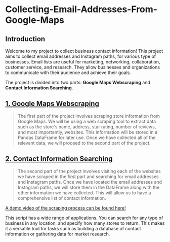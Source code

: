 # Collecting-Email-Addresses-From-Google-Maps

## Introduction

Welcome to my project to collect business contact information! This project aims to collect email addresses and Instagram paths, for various type of businesses. Email lists are useful for marketing, networking, collaboration, customer service, and research. They allow businesses and organizations to communicate with their audience and achieve their goals.

The project is divided into two parts: **Google Maps Webscraping** and **Contact Information Searching**.

## [1. Google Maps Webscraping](https://github.com/Johneration/Collecting-Email-Addresses-From-Google-Maps/blob/main/collect_email_addresses_from_google_maps.ipynb)

> The first part of the project involves scraping store information from Google Maps. We will be using a web scraping tool to extract data such as the store's name, address, star rating, number of reviews, and most importantly, websites. This information will be stored in a Pandas DataFrame for later use. Once we have collected all of the relevant data, we will proceed to the second part of the project.

## [2. Contact Information Searching](https://github.com/Johneration/Collecting-Email-Addresses-From-Google-Maps/blob/main/collect_email_addresses_from_google_maps.ipynb)

> The second part of the project involves visiting each of the websites we have scraped in the first part and searching for email addresses and Instagram paths. Once we have located the email addresses and Instagram paths, we will store them in the DataFrame along with the other information we have collected. This will allow us to have a comprehensive list of contact information.

[A demo video of the scraping process can be found here!](https://github.com/Johneration/Collecting-Email-Addresses-From-Google-Maps/blob/main/web_scraper_demo_video.mp4?raw=true)

This script has a wide range of applications. You can search for any type of business in any location, and specify how many stores to return. This makes it a versatile tool for tasks such as building a database of contact information or gathering data for market research.
